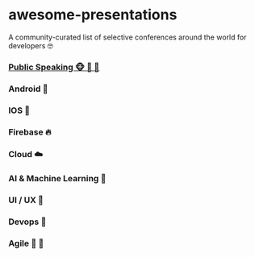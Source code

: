 # awesome-presentations

A community-curated list of selective conferences around the world for developers 🤓

### [Public Speaking 🐵 🙊 🙉](https://github.com/gdgistanbul/awesome-presentations/blob/master/public_speaking.md)

### Android 🦄

### IOS 🐍

### Firebase 🔥

### Cloud ☁️ 

### AI & Machine Learning 🐨 

### UI / UX 🐼

### Devops 🌟

### Agile 🌚 🌝



